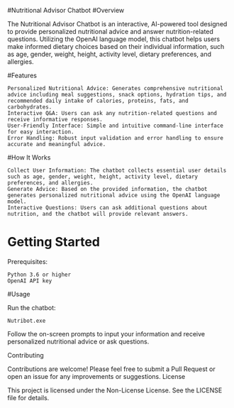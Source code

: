 #Nutritional Advisor Chatbot
#Overview

The Nutritional Advisor Chatbot is an interactive, AI-powered tool designed to provide personalized nutritional advice and answer nutrition-related questions. Utilizing the OpenAI language model, this chatbot helps users make informed dietary choices based on their individual information, such as age, gender, weight, height, activity level, dietary preferences, and allergies.

#Features

    Personalized Nutritional Advice: Generates comprehensive nutritional advice including meal suggestions, snack options, hydration tips, and recommended daily intake of calories, proteins, fats, and carbohydrates.
    Interactive Q&A: Users can ask any nutrition-related questions and receive informative responses.
    User-Friendly Interface: Simple and intuitive command-line interface for easy interaction.
    Error Handling: Robust input validation and error handling to ensure accurate and meaningful advice.

#How It Works

    Collect User Information: The chatbot collects essential user details such as age, gender, weight, height, activity level, dietary preferences, and allergies.
    Generate Advice: Based on the provided information, the chatbot generates personalized nutritional advice using the OpenAI language model.
    Interactive Questions: Users can ask additional questions about nutrition, and the chatbot will provide relevant answers.

# Getting Started
Prerequisites:

    Python 3.6 or higher
    OpenAI API key

#Usage

Run the chatbot:

    Nutribot.exe

Follow the on-screen prompts to input your information and receive personalized nutritional advice or ask questions.

Contributing

Contributions are welcome! Please feel free to submit a Pull Request or open an issue for any improvements or suggestions.
License

This project is licensed under the Non-License License. See the LICENSE file for details.

